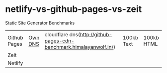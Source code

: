 # netlify-vs-github-pages-vs-zeit
Static Site Generator Benchmarks

|              |         |                |            |            |
|--------------|---------|----------------|------------|------------|
| Github Pages | [Own DNS](https://himalayanwolf-tech.github.io/netlify-vs-github-pages-vs-zeit/) | cloudflare dns(http://github-pages-cdn-benchmark.himalayanwolf.in/) | 100kb Text | 100kb HTML |
| Zeit         |         |                |            |            |
| Netlify      |         |                |            |            |
